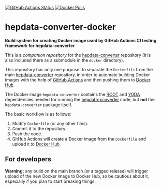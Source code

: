 
[![GitHub Actions Status](https://github.com/HEPData/hepdata-converter-docker/actions/workflows/ci.yml/badge.svg?branch=main)](https://github.com/HEPData/hepdata-converter-docker/actions?query=branch%3Amain)
[![Docker Pulls](https://img.shields.io/docker/pulls/hepdata/hepdata-converter)](https://hub.docker.com/r/hepdata/hepdata-converter)

# hepdata-converter-docker

**Build system for creating Docker image used by GitHub Actions CI testing framework for hepdata-converter**

This is a *companion repository* for the
[hepdata-converter](https://github.com/HEPData/hepdata-converter)
repository (it is also included there as a submodule in the
`docker` directory).

This repository has only one purpose: to separate the `Dockerfile` from the
main [hepdata-converter](https://github.com/HEPData/hepdata-converter)
repository, in order to automate building Docker images with the help of
[GitHub Actions](https://github.com/HEPData/hepdata-converter-docker/actions) and
then pushing them to
[Docker Hub](https://hub.docker.com/r/hepdata/hepdata-converter).

The Docker image `hepdata-converter` contains the
[ROOT](https://root.cern.ch) and [YODA](https://yoda.hepforge.org/)
dependencies needed for running the
[hepdata-converter](https://github.com/HEPData/hepdata-converter) code,
but **not** the `hepdata-converter` package itself.

The basic workflow is as follows:

1. Modify `Dockerfile` (or any other files).
2. Commit it to the repository.
3. Push the code.
4. GitHub Actions will create a Docker image from the `Dockerfile` and upload
it to [Docker Hub](https://hub.docker.com/r/hepdata/hepdata-converter).

## For developers

**Warning:** any build on the main branch (or a tagged release) will
trigger upload of the new Docker image to Docker Hub, so be cautious
about it, especially if you plan to start breaking things.
